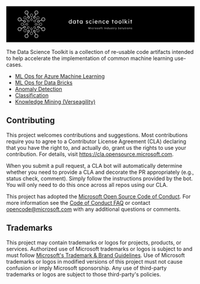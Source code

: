 ![banner](data-science-toolkit-banner.JPG)

The Data Science Toolkit is a collection of re-usable code artifacts intended to help accelerate the implementation of common machine learning use-cases.

- [ML Ops for Azure Machine Learning](https://github.com/microsoft/dstoolkit-mlops-base)
- [ML Ops for Data Bricks](https://github.com/microsoft/dstoolkit-ml-ops-for-databricks)
- [Anomaly Detection](https://github.com/microsoft/dstoolkit-anomaly-detection-ijungle)
- [Classification](https://github.com/microsoft/dstoolkit-classification-solution-accelerator)
- [Knowledge Mining (Verseagility)](https://github.com/microsoft/verseagility)

## Contributing

This project welcomes contributions and suggestions.  Most contributions require you to agree to a
Contributor License Agreement (CLA) declaring that you have the right to, and actually do, grant us
the rights to use your contribution. For details, visit https://cla.opensource.microsoft.com.

When you submit a pull request, a CLA bot will automatically determine whether you need to provide
a CLA and decorate the PR appropriately (e.g., status check, comment). Simply follow the instructions
provided by the bot. You will only need to do this once across all repos using our CLA.

This project has adopted the [Microsoft Open Source Code of Conduct](https://opensource.microsoft.com/codeofconduct/).
For more information see the [Code of Conduct FAQ](https://opensource.microsoft.com/codeofconduct/faq/) or
contact [opencode@microsoft.com](mailto:opencode@microsoft.com) with any additional questions or comments.

## Trademarks

This project may contain trademarks or logos for projects, products, or services. Authorized use of Microsoft 
trademarks or logos is subject to and must follow 
[Microsoft's Trademark & Brand Guidelines](https://www.microsoft.com/en-us/legal/intellectualproperty/trademarks/usage/general).
Use of Microsoft trademarks or logos in modified versions of this project must not cause confusion or imply Microsoft sponsorship.
Any use of third-party trademarks or logos are subject to those third-party's policies.
